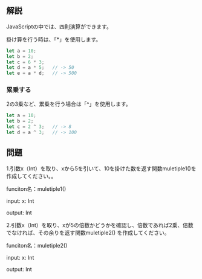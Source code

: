 
## 解説

JavaScriptの中では、四則演算ができます。

掛け算を行う時は、「*」を使用します。

```javascript
let a = 10;
let b = 2;
let c = 6 * 3;
let d = a * 5;   // -> 50
let e = a * d;   // -> 500
```

### 累乗する

2の3乗など、累乗を行う場合は「^」を使用します。

```javascript
let a = 10;
let b = 2;
let c = 2 ^ 3;   // -> 8
let d = a ^ 3;   // -> 100
```

## 問題


1.引数x（Int）を取り、xから5を引いて、10を掛けた数を返す関数muletiple1()を作成してください。。

funciton名：muletiple1() 

input: x: Int

output: Int

2.引数x（Int）を取り、xが5の倍数かどうかを確認し、倍数であれば2乗、倍数でなければ、その余りを返す関数muletiple2() を作成してください。

funciton名：muletiple2() 

input: x: Int

output: Int
